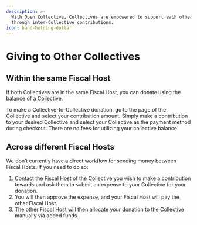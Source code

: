 ```yaml
---
description: >-
  With Open Collective, Collectives are empowered to support each other's work
  through inter-Collective contributions.
icon: hand-holding-dollar
---
```


# Giving to Other Collectives

## Within the same Fiscal Host

If both Collectives are in the same Fiscal Host, you can donate using the balance of a Collective.&#x20;

To make a Collective-to-Collective donation, go to the page of the Collective and select your contribution amount. Simply make a contribution to your desired Collective and select your Collective as the payment method during checkout. There are no fees for utilizing your collective balance.&#x20;

## Across different Fiscal Hosts&#x20;

We don’t currently have a direct workflow for sending money between Fiscal Hosts. If you need to do so:&#x20;

1. Contact the Fiscal Host of the Collective you wish to make a contribution towards and ask them to submit an expense to your Collective for your donation. &#x20;
2. You will then approve the expense, and your Fiscal Host will pay the other Fiscal Host.&#x20;
3. The other Fiscal Host will then allocate your donation to the Collective manually via added funds.&#x20;
